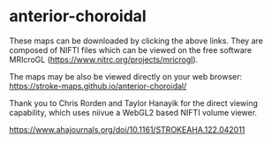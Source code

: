 # anterior-choroidal
These maps can be downloaded by clicking the above links. They are composed of NIFTI files which can be viewed on the free software MRIcroGL (https://www.nitrc.org/projects/mricrogl).

The maps may be also be viewed directly on your web browser: https://stroke-maps.github.io/anterior-choroidal/

Thank you to Chris Rorden and Taylor Hanayik for the direct viewing capability, which uses niivue a WebGL2 based NIFTI volume viewer.

https://www.ahajournals.org/doi/10.1161/STROKEAHA.122.042011
